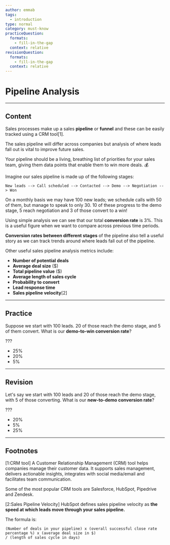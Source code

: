 ```yaml
---
author: emmab
tags:
  - introduction
type: normal
category: must-know
practiceQuestion:
  formats:
    - fill-in-the-gap
  context: relative
revisionQuestion:
  formats:
    - fill-in-the-gap
  context: relative
---
```


# Pipeline Analysis


---

## Content

Sales processes make up a sales **pipeline** or **funnel** and these can be easily tracked using a CRM tool[1].

The sales pipeline will differ across companies but analysis of where leads fall out is vital to improve future sales.

Your pipeline should be a living, breathing list of priorities for your sales team, giving them data points that enable them to win more deals. 💰

Imagine our sales pipeline is made up of the following stages:

```plain-text
New leads --> Call scheduled --> Contacted --> Demo --> Negotiation --> Won
```

On a monthly basis we may have 100 new leads; we schedule calls with 50 of them, but manage to speak to only 30. 10 of these progress to the demo stage, 5 reach negotiation and 3 of those convert to a win!

Using simple analysis we can see that our total **conversion rate** is 3%. This is a useful figure when we want to compare across previous time periods.

**Conversion rates between different stages** of the pipeline also tell a useful story as we can track trends around where leads fall out of the pipeline. 

Other useful sales pipeline analysis metrics include:

- **Number of potential deals**
- **Average deal size** ($)
- **Total pipeline value** ($)
- **Average length of sales cycle**
- **Probability to convert**
- **Lead response time**
- **Sales pipeline velocity**[2]


---

## Practice

Suppose we start with 100 leads. 20 of those reach the demo stage, and 5 of them convert. What is our **demo-to-win conversion rate**?

???

- 25%
- 20%
- 5%


---

## Revision

Let's say we start with 100 leads and 20 of those reach the demo stage, with 5 of those converting. What is our **new-to-demo conversion rate**?

???

- 20%
- 5%
- 25%


---

## Footnotes

[1:CRM tool]
A Customer Relationship Management (CRM) tool helps companies manage their customer data. It supports sales management, delivers actionable insights, integrates with social media/email and facilitates team communication.

Some of the most popular CRM tools are Salesforce, HubSpot, Pipedrive and Zendesk.

[2:Sales Pipeline Velocity]
HubSpot defines sales pipeline velocity as **the speed at which leads move through your sales pipeline.**

The formula is:

```plain-text
(Number of deals in your pipeline) x (overall successful close rate percentage %) x (average deal size in $) 
/ (length of sales cycle in days)
```
